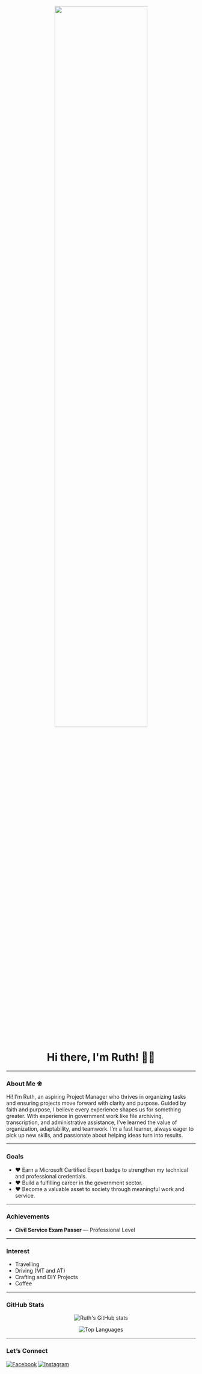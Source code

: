 <!-- Banner -->
<p align="center">
  <img src="https://github.com/ruthmayregino/ruthmayregino/blob/main/Banner.gif" width="70%">
</p>

<!-- Title -->
<h1 align="center">Hi there, I'm Ruth! 🌸🤍</h1>

---

### About Me ❀
Hi! I’m Ruth, an aspiring Project Manager who thrives in organizing tasks and ensuring projects move forward with clarity and purpose. 
Guided by faith and purpose, I believe every experience shapes us for something greater.
With experience in government work like file archiving, transcription, and administrative assistance, I’ve learned the value of organization, adaptability, and teamwork.
I’m a fast learner, always eager to pick up new skills, and passionate about helping ideas turn into results.

---

###  Goals
- ❤︎ Earn a Microsoft Certified Expert badge to strengthen my technical and professional credentials.
- ❤︎ Build a fulfilling career in the government sector.
- ❤︎ Become a valuable asset to society through meaningful work and service.

---

### Achievements
- **Civil Service Exam Passer** — Professional Level  

---

### Interest
- Travelling
- Driving (MT and AT)
- Crafting and DIY Projects
- Coffee

---

### GitHub Stats
<p align="center">
  <img src="https://github-readme-stats.vercel.app/api?username=ruthmayregino&show_icons=true&bg_color=ffffff&title_color=000000&text_color=000000&icon_color=000000&hide_border=true" alt="Ruth's GitHub stats" />
</p>

<p align="center">
  <img src="https://github-readme-stats.vercel.app/api/top-langs/?username=ruthmayregino&layout=compact&bg_color=ffffff&title_color=000000&text_color=000000&hide_border=true" alt="Top Languages" />
</p>

---

### Let’s Connect
[![Facebook](https://img.shields.io/badge/-Facebook-000000?style=for-the-badge&logo=facebook&logoColor=white)](https://facebook.com/ruthmayyyy)
[![Instagram](https://img.shields.io/badge/-Instagram-000000?style=for-the-badge&logo=instagram&logoColor=white)](https://instagram.com/rutmei)

